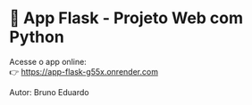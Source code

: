 # 🚀 App Flask - Projeto Web com Python 

Acesse o app online:  
👉 https://app-flask-g55x.onrender.com

Autor: Bruno Eduardo
